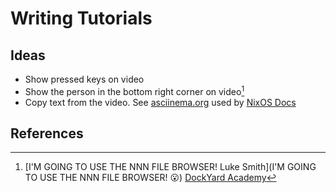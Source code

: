 # Writing Tutorials

## Ideas

* Show pressed keys on video
* Show the person in the bottom right corner on video[^1]
* Copy text from the video. See [asciinema.org](https://asciinema.org/) used by [NixOS Docs](https://nixos.org/#asciinema-demo-cover)

## References

[^1]: [I'M GOING TO USE THE NNN FILE BROWSER! Luke Smith](I'M GOING TO USE THE NNN FILE BROWSER! 😮)
[DockYard Academy](https://github.com/DockYard-Academy/curriculum)
